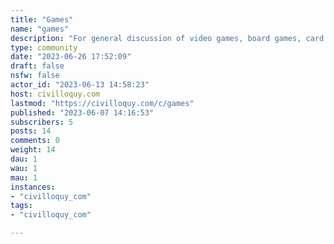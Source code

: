 ```yaml
---
title: "Games" 
name: "games"
description: "For general discussion of video games, board games, card games, or any other type of games.###### Rules1. No memes"
type: community
date: "2023-06-26 17:52:09"
draft: false
nsfw: false
actor_id: "2023-06-13 14:58:23"
host: civilloquy.com
lastmod: "https://civilloquy.com/c/games"
published: "2023-06-07 14:16:53"
subscribers: 5
posts: 14
comments: 0
weight: 14
dau: 1
wau: 1
mau: 1
instances:
- "civilloquy_com"
tags: 
- "civilloquy_com"

---
```

